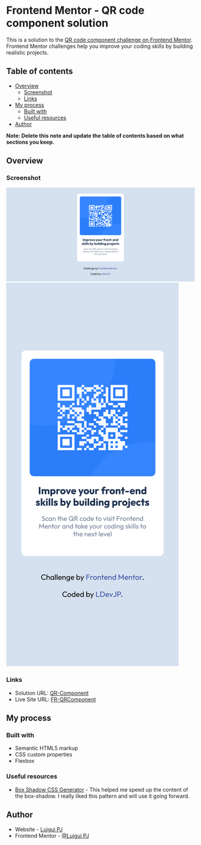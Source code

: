 # Frontend Mentor - QR code component solution

This is a solution to the [QR code component challenge on Frontend Mentor](https://www.frontendmentor.io/challenges/qr-code-component-iux_sIO_H). Frontend Mentor challenges help you improve your coding skills by building realistic projects. 

## Table of contents

- [Overview](#overview)
  - [Screenshot](#screenshot)
  - [Links](#links)
- [My process](#my-process)
  - [Built with](#built-with)
  - [Useful resources](#useful-resources)
- [Author](#author)

**Note: Delete this note and update the table of contents based on what sections you keep.**

## Overview


### Screenshot

![Desktop](./screenshots/Desktop.png)
![Mobile](./screenshots/Mobile.png)


### Links

- Solution URL: [QR-Component](https://github.com/LDevJP/FM-QRcodecomponent)
- Live Site URL: [FR-QRComponent](https://fm-qrcodecomponentlg.netlify.app/)

## My process

### Built with

- Semantic HTML5 markup
- CSS custom properties
- Flexbox

### Useful resources

- [Box Shadow CSS Generator](https://cssgenerator.org/box-shadow-css-generator.html) - This helped me speed up the content of the box-shadow. I really liked this pattern and will use it going forward.

## Author

- Website - [Luigui PJ](https://github.com/LDevJP)
- Frontend Mentor - [@Luigui PJ](https://www.frontendmentor.io/profile/LDevJP)
